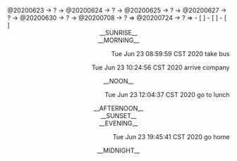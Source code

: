 <link rel="stylesheet"  type="text/css" href="./css/activity.css"/>
<TODO>@20200623 → ? → @20200624 → ? → @20200625 → ? → @20200627 → ? → @20200630 → ? → @20200708 → ? ⇒ @20200724 → ? ⇒ </TODO>
- [ ]    
- [ ]    
- [ ]    

<center><timeblock>__SUNRISE__</timeblock></center>
<center><timeblock>__MORNING__</timeblock></center>
<p align="right"><action>Tue Jun 23 08:59:59 CST 2020 take bus</action></p>
<p align="right"><action>Tue Jun 23 10:24:56 CST 2020 arrive company</action></p>
<center><timeblock>__NOON__</timeblock></center>
<p align="right"><action>Tue Jun 23 12:04:37 CST 2020 go to lunch</action></p>
<center><timeblock>__AFTERNOON__</timeblock></center>
<center><timeblock>__SUNSET__</timeblock></center>
<center><timeblock>__EVENING__</timeblock></center>
<p align="right"><action>Tue Jun 23 19:45:41 CST 2020 go home</action></p>
<center><timeblock>__MIDNIGHT__</timeblock></center>


